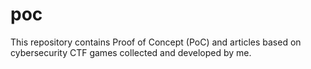 # poc
This repository contains Proof of Concept (PoC) and articles based on cybersecurity CTF games collected and developed by me.
